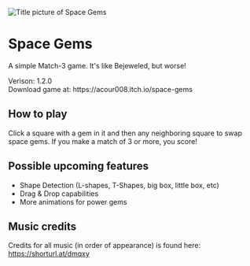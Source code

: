 ![Title picture of Space Gems](https://img.itch.zone/aW1nLzk2MjU4MDMuZ2lm/original/V4%2FmHg.gif "Space Gems")

# Space Gems
A simple Match-3 game. It's like Bejeweled, but worse!

<p>Verison: 1.2.0<br>
Download game at: https://acour008.itch.io/space-gems</p>

## How to play
Click a square with a gem in it and then any neighboring square to swap space gems. If you make a match of 3 or more, you score!

## Possible upcoming features
- Shape Detection (L-shapes, T-Shapes, big box, little box, etc)
- Drag & Drop capabilities
- More animations for power gems

## Music credits
Credits for all music (in order of appearance) is found here: https://shorturl.at/dmqxy